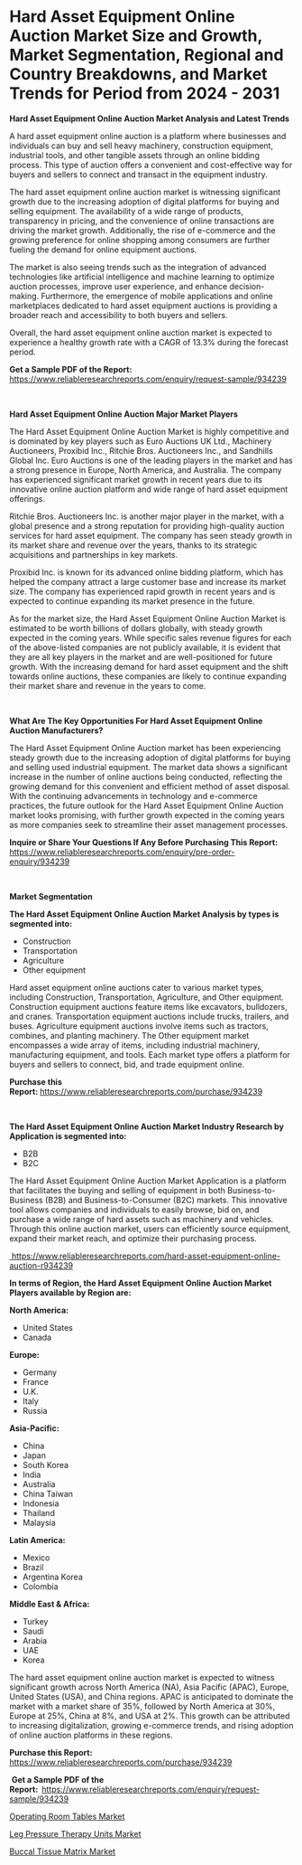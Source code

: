 <p><h1>Hard Asset Equipment Online Auction Market Size and Growth, Market Segmentation, Regional and Country Breakdowns, and Market Trends for Period from 2024 -  2031</h1></p><p><strong>Hard Asset Equipment Online Auction Market Analysis and Latest Trends</strong></p>
<p><p>A hard asset equipment online auction is a platform where businesses and individuals can buy and sell heavy machinery, construction equipment, industrial tools, and other tangible assets through an online bidding process. This type of auction offers a convenient and cost-effective way for buyers and sellers to connect and transact in the equipment industry.</p><p>The hard asset equipment online auction market is witnessing significant growth due to the increasing adoption of digital platforms for buying and selling equipment. The availability of a wide range of products, transparency in pricing, and the convenience of online transactions are driving the market growth. Additionally, the rise of e-commerce and the growing preference for online shopping among consumers are further fueling the demand for online equipment auctions.</p><p>The market is also seeing trends such as the integration of advanced technologies like artificial intelligence and machine learning to optimize auction processes, improve user experience, and enhance decision-making. Furthermore, the emergence of mobile applications and online marketplaces dedicated to hard asset equipment auctions is providing a broader reach and accessibility to both buyers and sellers.</p><p>Overall, the hard asset equipment online auction market is expected to experience a healthy growth rate with a CAGR of 13.3% during the forecast period.</p></p>
<p><strong>Get a Sample PDF of the Report:&nbsp;</strong> <a href="https://www.reliableresearchreports.com/enquiry/request-sample/934239">https://www.reliableresearchreports.com/enquiry/request-sample/934239</a></p>
<p>&nbsp;</p>
<p><strong>Hard Asset Equipment Online Auction Major Market Players</strong></p>
<p><p>The Hard Asset Equipment Online Auction Market is highly competitive and is dominated by key players such as Euro Auctions UK Ltd., Machinery Auctioneers, Proxibid Inc., Ritchie Bros. Auctioneers Inc., and Sandhills Global Inc. Euro Auctions is one of the leading players in the market and has a strong presence in Europe, North America, and Australia. The company has experienced significant market growth in recent years due to its innovative online auction platform and wide range of hard asset equipment offerings. </p><p>Ritchie Bros. Auctioneers Inc. is another major player in the market, with a global presence and a strong reputation for providing high-quality auction services for hard asset equipment. The company has seen steady growth in its market share and revenue over the years, thanks to its strategic acquisitions and partnerships in key markets.</p><p>Proxibid Inc. is known for its advanced online bidding platform, which has helped the company attract a large customer base and increase its market size. The company has experienced rapid growth in recent years and is expected to continue expanding its market presence in the future.</p><p>As for the market size, the Hard Asset Equipment Online Auction Market is estimated to be worth billions of dollars globally, with steady growth expected in the coming years. While specific sales revenue figures for each of the above-listed companies are not publicly available, it is evident that they are all key players in the market and are well-positioned for future growth. With the increasing demand for hard asset equipment and the shift towards online auctions, these companies are likely to continue expanding their market share and revenue in the years to come.</p></p>
<p>&nbsp;</p>
<p><strong>What Are The Key Opportunities For Hard Asset Equipment Online Auction Manufacturers?</strong></p>
<p><p>The Hard Asset Equipment Online Auction market has been experiencing steady growth due to the increasing adoption of digital platforms for buying and selling used industrial equipment. The market data shows a significant increase in the number of online auctions being conducted, reflecting the growing demand for this convenient and efficient method of asset disposal. With the continuing advancements in technology and e-commerce practices, the future outlook for the Hard Asset Equipment Online Auction market looks promising, with further growth expected in the coming years as more companies seek to streamline their asset management processes.</p></p>
<p><strong>Inquire or Share Your Questions If Any Before Purchasing This Report:</strong> <a href="https://www.reliableresearchreports.com/enquiry/pre-order-enquiry/934239">https://www.reliableresearchreports.com/enquiry/pre-order-enquiry/934239</a></p>
<p>&nbsp;</p>
<p><strong>Market Segmentation</strong></p>
<p><strong>The Hard Asset Equipment Online Auction Market Analysis by types is segmented into:</strong></p>
<p><ul><li>Construction</li><li>Transportation</li><li>Agriculture</li><li>Other equipment</li></ul></p>
<p><p>Hard asset equipment online auctions cater to various market types, including Construction, Transportation, Agriculture, and Other equipment. Construction equipment auctions feature items like excavators, bulldozers, and cranes. Transportation equipment auctions include trucks, trailers, and buses. Agriculture equipment auctions involve items such as tractors, combines, and planting machinery. The Other equipment market encompasses a wide array of items, including industrial machinery, manufacturing equipment, and tools. Each market type offers a platform for buyers and sellers to connect, bid, and trade equipment online.</p></p>
<p><strong>Purchase this Report:&nbsp;</strong><a href="https://www.reliableresearchreports.com/purchase/934239">https://www.reliableresearchreports.com/purchase/934239</a></p>
<p>&nbsp;</p>
<p><strong>The Hard Asset Equipment Online Auction Market Industry Research by Application is segmented into:</strong></p>
<p><ul><li>B2B</li><li>B2C</li></ul></p>
<p><p>The Hard Asset Equipment Online Auction Market Application is a platform that facilitates the buying and selling of equipment in both Business-to-Business (B2B) and Business-to-Consumer (B2C) markets. This innovative tool allows companies and individuals to easily browse, bid on, and purchase a wide range of hard assets such as machinery and vehicles. Through this online auction market, users can efficiently source equipment, expand their market reach, and optimize their purchasing process.</p></p>
<p><a href="https://www.reliableresearchreports.com/hard-asset-equipment-online-auction-r934239">&nbsp;https://www.reliableresearchreports.com/hard-asset-equipment-online-auction-r934239</a></p>
<p><strong>In terms of Region, the Hard Asset Equipment Online Auction Market Players available by Region are:</strong></p>
<p>
    <p> <strong> North America: </strong>
        <ul>
            <li>United States</li>
            <li>Canada</li>
        </ul>
        </p> 
    <p> <strong> Europe: </strong>
        <ul>
            <li>Germany</li>
            <li>France</li>
            <li>U.K.</li>
            <li>Italy</li>
            <li>Russia</li>
        </ul>
        </p> 
    <p> <strong> Asia-Pacific: </strong>
        <ul>
            <li>China</li>
            <li>Japan</li>
            <li>South Korea</li>
            <li>India</li>
            <li>Australia</li>
            <li>China Taiwan</li>
            <li>Indonesia</li>
            <li>Thailand</li>
            <li>Malaysia</li>
        </ul>
        </p> 
    <p> <strong> Latin America: </strong>
        <ul>
            <li>Mexico</li>
            <li>Brazil</li>
            <li>Argentina Korea</li>
            <li>Colombia</li>
        </ul>
        </p> 
    <p> <strong> Middle East & Africa: </strong>
        <ul>
            <li>Turkey</li>
            <li>Saudi</li>
            <li>Arabia</li>
            <li>UAE</li>
            <li>Korea</li>
        </ul>
    </p>
    </p>
<p><p>The hard asset equipment online auction market is expected to witness significant growth across North America (NA), Asia Pacific (APAC), Europe, United States (USA), and China regions. APAC is anticipated to dominate the market with a market share of 35%, followed by North America at 30%, Europe at 25%, China at 8%, and USA at 2%. This growth can be attributed to increasing digitalization, growing e-commerce trends, and rising adoption of online auction platforms in these regions.</p></p>
<p><strong>Purchase this Report: </strong><a href="https://www.reliableresearchreports.com/purchase/934239">https://www.reliableresearchreports.com/purchase/934239</a></p>
<p>&nbsp;<strong>Get a Sample PDF of the Report:&nbsp;&nbsp;</strong><a href="https://www.reliableresearchreports.com/enquiry/request-sample/934239">https://www.reliableresearchreports.com/enquiry/request-sample/934239</a></p>
<p><strong></strong></p>
<p><p><a href="https://view.publitas.com/reportprime-1/operating-room-tables-market-size-is-growing-at-cagr-of-12-7-and-this-report-covers-analysis-by-type-application-growth-and-forecast-2024-2031/">Operating Room Tables Market</a></p><p><a href="https://github.com/theanastasiyah/Market-Research-Report-List-1/blob/main/leg-pressure-therapy-units-market.md">Leg Pressure Therapy Units Market</a></p><p><a href="https://github.com/lukmanduiky01/Market-Research-Report-List-1/blob/main/buccal-tissue-matrix-market.md">Buccal Tissue Matrix Market</a></p></p>